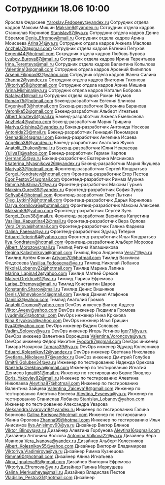 

# Сотрудники 18.06 10:00

Ярослав	Федосеев	Yaroslav.Fedoseev@yandex.ru	Сотрудник отдела кадров
Максим	Мишин	Maksim6@yandex.ru	Сотрудник отдела кадров
Станислав	Корнилов	Stanislav57@ya.ru	Сотрудник отдела кадров
Денис	Ефремов	Denis_Efremov@mail.ru	Сотрудник отдела кадров
Арина	Моисеева	Arina34@ya.ru	Сотрудник отдела кадров
Анжела	Маслова	Anzhela78@gmail.com	Сотрудник отдела кадров
Евгений	Петухов	Evgenii44@hotmail.com	Сотрудник отдела кадров
Любовь	Бурова	Lyubov_Burova87@mail.ru	Сотрудник отдела кадров
Ирина	Терентьева	Irina_Terenteva@mail.ru	Сотрудник отдела кадров
Валентина	Копылова	Valentina13@gmail.com	Сотрудник отдела кадров
Арсений	Филиппов	Arsenii.Filippov92@yahoo.com	Сотрудник отдела кадров
Жанна	Силина	Zhanna2@yandex.ru	Сотрудник отдела кадров
Виктория	Тихонова	Viktoriya58@hotmail.com	Сотрудник отдела кадров
Арина	Мишина	Arina.Mishina@ya.ru	Сотрудник отдела кадров
Наталья	Боброва	Natalya41@mail.ru	Сотрудник отдела кадров
Роман	Наумов	Roman75@hotmail.com	Бэкенд-разработчик
Евгения	Блинова	Evgeniya83@hotmail.com	Бэкенд-разработчик
Вероника	Баранова	Veronika52@gmail.com	Бэкенд-разработчик
Альберт	Игнатьев	Albert.Ignatev0@mail.ru	Бэкенд-разработчик
Анжела	Емельянова	Anzhela4@yahoo.com	Бэкенд-разработчик
Мария	Гришина	Mariya.Grishina2@yandex.ru	Бэкенд-разработчик
Антонида	Носкова	Antonida23@mail.ru	Бэкенд-разработчик
Геннадий	Пономарев	Gennadii34@gmail.com	Бэкенд-разработчик
Ангелина	Исаева	Angelina38@yandex.ru	Бэкенд-разработчик
Анатолий	Жуков	Anatolii_Zhukov@mail.ru	Бэкенд-разработчик
Юлия	Некрасова	Yuliya11@yahoo.com	Бэкенд-разработчик
Герман	Карпов	German55@ya.ru	Бэкенд-разработчик
Екатерина	Мясникова	Ekaterina_Myasnikova26@yandex.ru	Бэкенд-разработчик
Мария	Якушева	Mariya83@hotmail.com	Фронтенд-разработчик
Сергей	Кондратьев	Sergei_Kondratev@hotmail.com	Фронтенд-разработчик
Егор	Пестов	Egor.Pestov54@gmail.com	Фронтенд-разработчик
Римма	Мухина	Rimma.Mukhina70@ya.ru	Фронтенд-разработчик
Максим	Гурьев	Maksim.Gurev89@yandex.ru	Фронтенд-разработчик
София	Зуева	Sofiya84@hotmail.com	Фронтенд-разработчик
Олег	Лыткин	Oleg_Lytkin19@hotmail.com	Фронтенд-разработчик
Дарья	Корнилова	Darya.Kornilova6@hotmail.com	Фронтенд-разработчик
Максим	Алексеев	Maksim59@yahoo.com	Фронтенд-разработчик
Сергей	Зуев	Sergei_Zuev38@mail.ru	Фронтенд-разработчик
Василиса	Капустина	Vasilisa_Kapustina42@mail.ru	Фронтенд-разработчик
Вера	Орлова	Vera.Orlova@hotmail.com	Фронтенд-разработчик
Галина	Фадеева	Galina_Faeeva@ya.ru	Фронтенд-разработчик
Эдуард	Тетерин	Eduard.Teterin64@yahoo.com	Фронтенд-разработчик
Илья	Кондратьев	Ilya.Kondratev@hotmail.com	Фронтенд-разработчик
Альберт	Морозов	Albert_Morozov@mail.ru	Тимлид
Регина	Калашникова	Regina.Kalashnikova@gmail.com	Тимлид
Вера	Андреева	Vera71@ya.ru	Тимлид
Артём	Фокин	Artyom70@hotmail.com	Тимлид
Василиса	Федосеева	Vasilisa.Fedoseeva@ya.ru	Тимлид
Николай	Лобанов	Nikolai.Lobanov22@hotmail.com	Тимлид
Марина	Лапина	Marina_Lapina42@yahoo.com	Тимлид
Матвей	Орехов	Matvei.Orekhov61@ya.ru	Тимлид
Лариса	Ефремова	Larisa_Efremova@mail.ru	Тимлид
Константин	Шаров	Konstantin.Sharov@mail.ru	Тимлид
Денис	Вишняков	Denis.Vishnyakov44@gmail.com	Тимлид
Даниил	Агафонов	Daniil53@yahoo.com	Тимлид
Анатолий	Громов	Anatolii.Gromov@yahoo.com	DevOps инженер
Виктор	Авдеев	Viktor.Aveev@yahoo.com	DevOps инженер
Людмила	Громова	Lyudmila51@hotmail.com	DevOps инженер
Нина	Крюкова	Nina.Kryukova@yahoo.com	DevOps инженер
Илья	Гришин	Ilya40@yahoo.com	DevOps инженер
Вадим	Соловьев	Vadim_Solovev@ya.ru	DevOps инженер
Игорь	Устинов	Igor71@ya.ru	DevOps инженер
Валентина	Воронцова	Valentina.Voroncova@ya.ru	DevOps инженер
Фёдор	Никитин	Fyodor87@gmail.com	DevOps инженер
Тамара	Назарова	Tamara39@ya.ru	DevOps инженер
Эдуард	Колесников	Eduard_Kolesnikov12@yandex.ru	DevOps инженер
Светлана	Николаева	Svetlana_Nikolaeva87@yandex.ru	DevOps инженер
Дмитрий	Голубев	Dmitrii.Golubev34@ya.ru	Инженер по тестированию
Надежда	Орехова	Naezhda.Orekhova@gmail.com	Инженер по тестированию
Игнатий	Денисов	Ignatii51@mail.ru	Инженер по тестированию
Борис	Яковлев	Boris_Yakovlev82@mail.ru	Инженер по тестированию
Алевтина	Николаева	Alevtina87@hotmail.com	Инженер по тестированию
Валентина	Зайцева	Valentina_Zaiceva18@gmail.com	Инженер по тестированию
Алевтина	Евсеева	Alevtina_Evseeva@ya.ru	Инженер по тестированию
Станислав	Лобанов	Stanislav_Lobanov@yahoo.com	Инженер по тестированию
Александра	Уварова	Aleksandra.Uvarova18@yandex.ru	Инженер по тестированию
Галина	Борисова	Galina.Borisova@hotmail.com	Инженер по тестированию
Жанна	Фролова	Zhanna99@hotmail.com	Инженер по тестированию
Илья	Анисимов	Ilya.Anisimov90@ya.ru	Дизайнер
Виктор	Блинов	Viktor_Blinov@ya.ru	Дизайнер
Алевтина	Горбунова	Alevtina16@gmail.com	Дизайнер
Антонина	Волкова	Antonina.Volkova22@ya.ru	Дизайнер
Вера	Иванова	Vera_Ivanova@yandex.ru	Дизайнер
Альберт	Колесников	Albert_Kolesnikov55@yahoo.com	Дизайнер
Виктория	Владимирова	Viktoriya.Vladimirova@ya.ru	Дизайнер
Римма	Кузнецова	Rimma60@hotmail.com	Дизайнер
Алина	Игнатьева	Alina_Ignateva95@gmail.com	Дизайнер
Виктория	Ефремова	Viktoriya_Efremova@ya.ru	Дизайнер
Галина	Меркушева	Galina_Merkusheva@mail.ru	Дизайнер
Владислав	Пестов	Vladislav_Pestov31@hotmail.com	Дизайнер